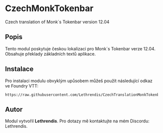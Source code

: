
# CzechMonkTokenbar

Czech translation of Monk´s Tokenbar version 12.04

## Popis
Tento modul poskytuje českou lokalizaci pro Monk´s Tokenbar verze 12.04. Obsahuje překlady základních textů aplikace.

## Instalace
Pro instalaci modulu obvyklým upůsobem můžeš použít následující odkaz ve Foundry VTT:

```
https://raw.githubusercontent.com/Lethrendis/CzechTranslationMonkTokenbar/main/module.json
```

## Autor
Modul vytvořil **Lethrendis**. Pro dotazy mě kontaktujte na mém Discordu: Lethrendis.
